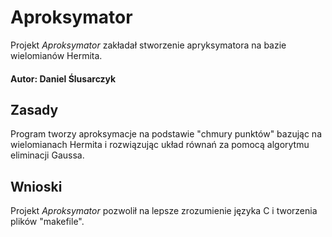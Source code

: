 # Aproksymator
Projekt _Aproksymator_ zakładał stworzenie apryksymatora na bazie wielomianów Hermita.
#### Autor: Daniel Ślusarczyk

## Zasady
Program tworzy aproksymacje na podstawie "chmury punktów" bazując na wielomianach Hermita i rozwiązując układ równań za pomocą algorytmu eliminacji Gaussa. 

## Wnioski
Projekt _Aproksymator_ pozwolił na lepsze zrozumienie języka C i tworzenia plików "makefile".
